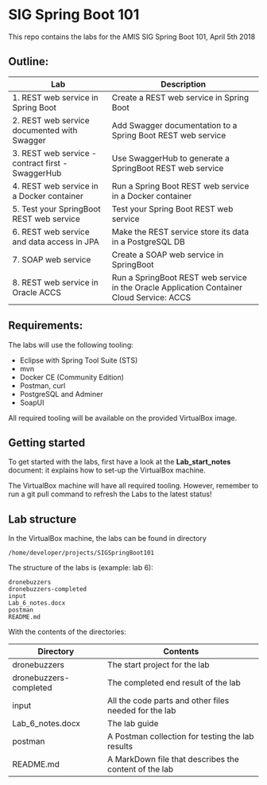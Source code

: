 # SIG Spring Boot 101
This repo contains the labs for the AMIS SIG Spring Boot 101, April 5th 2018


## Outline:

| Lab                                                | Description                                                     |
|----------------------------------------------------|-----------------------------------------------------------------|
| 1. REST web service in Spring Boot                  | Create a REST web service in Spring Boot |
| 2. REST web service documented with Swagger        | Add Swagger documentation to a Spring Boot REST web service |
| 3. REST web service - contract first - SwaggerHub  | Use SwaggerHub to generate a SpringBoot REST web service |
| 4. REST web service in a Docker container          | Run a Spring Boot REST web service in a Docker container |
| 5. Test your SpringBoot REST web service           | Test your Spring Boot REST web service  |
| 6. REST web service and data access in JPA         | Make the REST service store its data in a PostgreSQL DB|
| 7. SOAP web service | Create a SOAP web service in SpringBoot |
| 8. REST web service in Oracle ACCS | Run a SpringBoot REST web service in the Oracle Application Container Cloud Service: ACCS |


## Requirements:

The labs will use the following tooling:

- Eclipse with Spring Tool Suite (STS)
- mvn
- Docker CE (Community Edition)
- Postman, curl
- PostgreSQL and Adminer
- SoapUI

All required tooling will be available on the provided VirtualBox image.

## Getting started

To get started with the labs, first have a look at the **Lab_start_notes** document: it explains how to set-up the VirtualBox machine.

The VirtualBox machine will have all required tooling. However, remember to run a git pull command to refresh the Labs to the latest status!

## Lab structure

In the VirtualBox machine, the labs can be found in directory

`/home/developer/projects/SIGSpringBoot101`

The structure of the labs is (example: lab 6):

    dronebuzzers
    dronebuzzers-completed
    input
    Lab_6_notes.docx
    postman
    README.md


With the contents of the directories:


| Directory             | Contents                                             | 
|---------------------- |----------------------------------------------------- |
| dronebuzzers          | The start project for the lab                        |
| dronebuzzers-completed| The completed end result of the lab                  |
| input                 | All the code parts and other files needed for the lab|
| Lab_6_notes.docx      | The lab guide                                        |
| postman               | A Postman collection for testing the lab results     |
| README.md             | A MarkDown file that describes the content of the lab|








